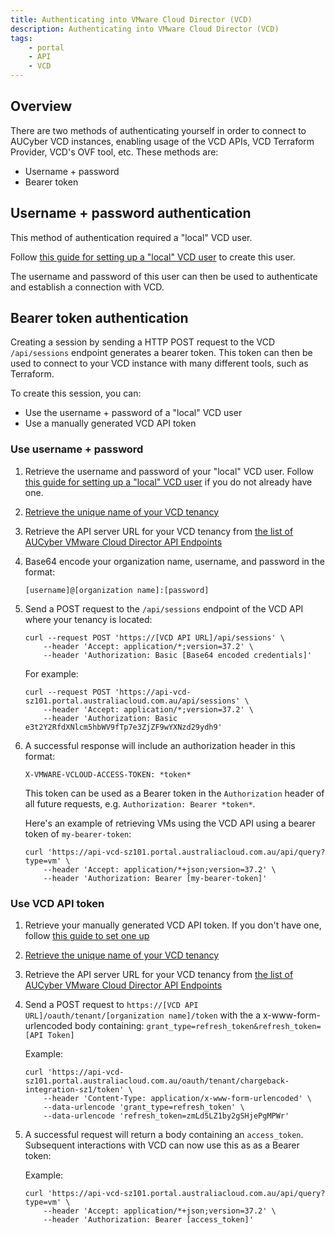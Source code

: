 ```yaml
---
title: Authenticating into VMware Cloud Director (VCD)
description: Authenticating into VMware Cloud Director (VCD)
tags:
    - portal
    - API
    - VCD
---
```




## Overview

There are two methods of authenticating yourself in order to connect to AUCyber VCD instances, enabling usage of the VCD APIs, VCD Terraform Provider, VCD's OVF tool, etc. These methods are:

- Username + password
- Bearer token

## Username + password authentication

This method of authentication required a "local" VCD user.

Follow [this guide for setting up a "local" VCD user](./vcd_local_user_setup.md) to create this user. 

The username and password of this user can then be used to authenticate and establish a connection with VCD. 

## Bearer token authentication

Creating a session by sending a HTTP POST request to the VCD `/api/sessions` endpoint generates a bearer token.  This token can then be used to connect to your VCD instance with many different tools, such as Terraform.  

To create this session, you can:

- Use the username + password of a "local" VCD user
- Use a manually generated VCD API token

### Use username + password

1. Retrieve the username and password of your "local" VCD user.  Follow [this guide for setting up a "local" VCD user](./vcd_local_user_setup.md) if you do not already have one. 
1. [Retrieve the unique name of your VCD tenancy](./retrieve_tenancy_name.md)
1. Retrieve the API server URL for your VCD tenancy from [the list of AUCyber VMware Cloud Director API Endpoints](../../reference_urls.md#vmware-cloud-director-api-endpoints)
1. Base64 encode your organization name, username, and password in the format:

    ```
    [username]@[organization name]:[password]
    ```

1. Send a POST request to the `/api/sessions` endpoint of the VCD API where your tenancy is located:

    ```
    curl --request POST 'https://[VCD API URL]/api/sessions' \
        --header 'Accept: application/*;version=37.2' \
        --header 'Authorization: Basic [Base64 encoded credentials]'
    ```

    For example:
    ```
    curl --request POST 'https://api-vcd-sz101.portal.australiacloud.com.au/api/sessions' \
        --header 'Accept: application/*;version=37.2' \
        --header 'Authorization: Basic e3t2Y2RfdXNlcm5hbWV9fTp7e3ZjZF9wYXNzd29ydh9'
    ```

1. A successful response will include an authorization header in this format:

    ```
    X-VMWARE-VCLOUD-ACCESS-TOKEN: *token*
    ```

    This token can be used as a Bearer token in the `Authorization` header of all future requests, e.g. `Authorization: Bearer *token*`. 

    Here's an example of retrieving VMs using the VCD API using a bearer token of `my-bearer-token`:

    ```
    curl 'https://api-vcd-sz101.portal.australiacloud.com.au/api/query?type=vm' \
        --header 'Accept: application/*+json;version=37.2' \
        --header 'Authorization: Bearer [my-bearer-token]'
    ```

### Use VCD API token

1. Retrieve your manually generated VCD API token.  If you don't have one, follow [this guide to set one up](./create_vcd_api_token.md)
1. [Retrieve the unique name of your VCD tenancy](./retrieve_tenancy_name.md)
1. Retrieve the API server URL for your VCD tenancy from [the list of AUCyber VMware Cloud Director API Endpoints](../../reference_urls.md#vmware-cloud-director-api-endpoints)
1. Send a POST request to `https://[VCD API URL]/oauth/tenant/[organization name]/token` with the a x-www-form-urlencoded body containing: `grant_type=refresh_token&refresh_token=[API Token]`

    Example:
    ```
    curl 'https://api-vcd-sz101.portal.australiacloud.com.au/oauth/tenant/chargeback-integration-sz1/token' \
        --header 'Content-Type: application/x-www-form-urlencoded' \
        --data-urlencode 'grant_type=refresh_token' \
        --data-urlencode 'refresh_token=zmLd5LZ1by2gSHjePgMPWr'
    ```
    
1. A successful request will return a body containing an `access_token`. Subsequent interactions with VCD can now use this as as a Bearer token:

    Example:
    ```
    curl 'https://api-vcd-sz101.portal.australiacloud.com.au/api/query?type=vm' \
        --header 'Accept: application/*+json;version=37.2' \
        --header 'Authorization: Bearer [access_token]'
    ```
